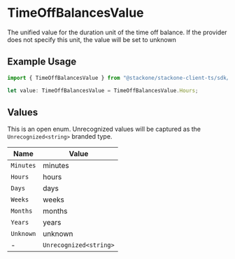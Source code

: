 # TimeOffBalancesValue

The unified value for the duration unit of the time off balance. If the provider does not specify this unit, the value will be set to unknown

## Example Usage

```typescript
import { TimeOffBalancesValue } from "@stackone/stackone-client-ts/sdk/models/shared";

let value: TimeOffBalancesValue = TimeOffBalancesValue.Hours;
```

## Values

This is an open enum. Unrecognized values will be captured as the `Unrecognized<string>` branded type.

| Name                   | Value                  |
| ---------------------- | ---------------------- |
| `Minutes`              | minutes                |
| `Hours`                | hours                  |
| `Days`                 | days                   |
| `Weeks`                | weeks                  |
| `Months`               | months                 |
| `Years`                | years                  |
| `Unknown`              | unknown                |
| -                      | `Unrecognized<string>` |